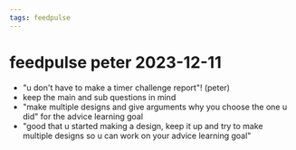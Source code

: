 ```yaml
---
tags: feedpulse
---
```

# feedpulse peter 2023-12-11

- "u don't have to make a timer challenge report"! (peter)
- keep the main and sub questions in mind
- "make multiple designs and give arguments why you choose the one u did" for the advice learning goal
- "good that u started making a design, keep it up and try to make multiple designs so u can work on your advice learning goal"
